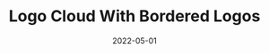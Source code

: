 ---
title: Logo Cloud With Bordered Logos
component: "logo cloud"
date: 2022-05-01
seo:
  page_title:
  meta_description:
  featured_image: /uploads/featured-image.jpg
  featured_image_alt:
hero:
  heading:
  body:
html_example:
  - |
    <div class="block">
      <div class="wrapper-lg text-align-center text-color-white">
        <h2>Partners With Trusted Brands</h2>
        <p class="margin-inline-auto">Heirloom tbh shabby chic godard aesthetic, beard hell of succulents gatekeep photo booth vice shoreditch pitchfork waistcoat. Ramps shabby chic cupping hashtag sus. Grailed swag thundercats praxis typewriter organic quinoa shabby chic sriracha.</p>
        <ul class="logo-grid logo-grid--bordered-logo gap-sm max-width-none no-padding mt-6">
          <li class="list-style-none no-margin">
              <a href="#" target="_blank" rel="noreferrer noopener" class="brand-card">
                  <img src="/uploads/Insight-Logo-White.png" alt="Insight Creative, Inc. logo" class="img-responsive dim" width="200" height="100">
              </a>
          </li>        
          <li class="list-style-none no-margin">
              <a href="#" target="_blank" rel="noreferrer noopener" class="brand-card">
                  <img src="/uploads/Insight-Logo-White.png" alt="Insight Creative, Inc. logo" class="img-responsive dim" width="200" height="100">
              </a>
          </li>        
          <li class="list-style-none no-margin">
              <a href="#" target="_blank" rel="noreferrer noopener" class="brand-card">
                  <img src="/uploads/Insight-Logo-White.png" alt="Insight Creative, Inc. logo" class="img-responsive dim" width="200" height="100">
              </a>
          </li>        
          <li class="list-style-none no-margin">
              <a href="#" target="_blank" rel="noreferrer noopener" class="brand-card">
                  <img src="/uploads/Insight-Logo-White.png" alt="Insight Creative, Inc. logo" class="img-responsive dim" width="200" height="100">
              </a>
          </li>        
          <li class="list-style-none no-margin">
              <a href="#" target="_blank" rel="noreferrer noopener" class="brand-card">
                  <img src="/uploads/Insight-Logo-White.png" alt="Insight Creative, Inc. logo" class="img-responsive dim" width="200" height="100">
              </a>
          </li>        
          <li class="list-style-none no-margin">
              <a href="#" target="_blank" rel="noreferrer noopener" class="brand-card">
                  <img src="/uploads/Insight-Logo-White.png" alt="Insight Creative, Inc. logo" class="img-responsive dim" width="200" height="100">
              </a>
          </li>        
          <li class="list-style-none no-margin">
              <a href="#" target="_blank" rel="noreferrer noopener" class="brand-card">
                  <img src="/uploads/Insight-Logo-White.png" alt="Insight Creative, Inc. logo" class="img-responsive dim" width="200" height="100">
              </a>
          </li>        
          <li class="list-style-none no-margin">
              <a href="#" target="_blank" rel="noreferrer noopener" class="brand-card">
                  <img src="/uploads/Insight-Logo-White.png" alt="Insight Creative, Inc. logo" class="img-responsive dim" width="200" height="100">
              </a>
          </li>        
        </ul>
      </div>
    </div>
css_example:
  - |
    .logo-grid {
        display: grid;
        grid-template-columns: repeat(2, 1fr);

        @include breakpoint(md) {
            grid-template-columns: repeat(4, 1fr);
        }
    }

    .brand-card {
        display: grid;
        place-items: center;
        height: 150px;
    }

    .brand-card img {
        width: 100%;
        max-width: 150px;
        height: auto;
        max-height: 75px;

        @include breakpoint(md) { 
            max-width: 225px;
            max-height: 100px;
        }
    }

    .logo-grid--bordered-logo .brand-card {
        border: 2px solid rgba($light-gray, .3);
    }
---